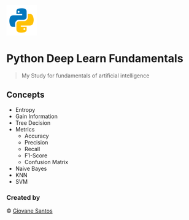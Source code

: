 <img src="./python.png" width="80" height="80" alt="logo" />

# Python Deep Learn Fundamentals

> My Study for fundamentals of artificial intelligence

## Concepts

- Entropy
- Gain Information
- Tree Decision
- Metrics
  - Accuracy
  - Precision
  - Recall
  - F1-Score
  - Confusion Matrix
- Naive Bayes
- KNN
- SVM

### Created by

© [Giovane Santos](https://giovanesantossilva.github.io)
